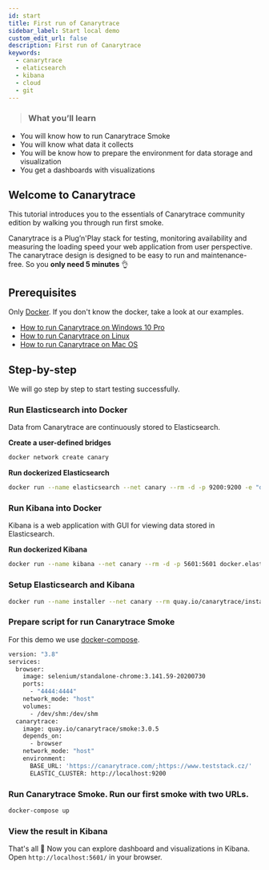 ```yaml
---
id: start
title: First run of Canarytrace
sidebar_label: Start local demo
custom_edit_url: false
description: First run of Canarytrace
keywords:
  - canarytrace
  - elaticsearch
  - kibana
  - cloud
  - git
---
```


> ### What you’ll learn
- You will know how to run Canarytrace Smoke
- You will know what data it collects
- You will be know how to prepare the environment for data storage and visualization
- You get a dashboards with visualizations

## Welcome to Canarytrace

This tutorial introduces you to the essentials of Canarytrace community edition by walking you through run first smoke.

Canarytrace is a Plug’n'Play stack for testing, monitoring availability  and measuring the loading speed your web application from user perspective. The canarytrace design is designed to be easy to run and maintenance-free. So you **only need 5 minutes** 👌

## Prerequisites

Only [Docker](https://www.docker.com/). If you don't know the docker, take a look at our examples.

- [How to run Canarytrace on Windows 10 Pro](/docs/guides/windows)
- [How to run Canarytrace on Linux](/docs/guides/linux)
- [How to run Canarytrace on Mac OS](/docs/guides/macos)

## Step-by-step
We will go step by step to start testing successfully.

### Run Elasticsearch into Docker
Data from Canarytrace are continuously stored to Elasticsearch.

**Create a user-defined bridges**
```bash
docker network create canary
```

**Run dockerized Elasticsearch**
```bash
docker run --name elasticsearch --net canary --rm -d -p 9200:9200 -e "discovery.type=single-node" docker.elastic.co/elasticsearch/elasticsearch:7.10.0 bin/elasticsearch -Enetwork.host=0.0.0.0
```

### Run Kibana into Docker
Kibana is a web application with GUI for viewing data stored in Elasticsearch.

**Run dockerized Kibana**
```bash
docker run --name kibana --net canary --rm -d -p 5601:5601 docker.elastic.co/kibana/kibana:7.10.0
```

### Setup Elasticsearch and Kibana

```bash
docker run --name installer --net canary --rm quay.io/canarytrace/installer:7.3
```

### Prepare script for run Canarytrace Smoke
For this demo we use [docker-compose](https://docs.docker.com/compose/).

```bash
version: "3.8"
services:
  browser:
    image: selenium/standalone-chrome:3.141.59-20200730
    ports:
      - "4444:4444"
    network_mode: "host"
    volumes:
      - /dev/shm:/dev/shm
  canarytrace:
    image: quay.io/canarytrace/smoke:3.0.5
    depends_on:
      - browser
    network_mode: "host"
    environment:
      BASE_URL: 'https://canarytrace.com/;https://www.teststack.cz/'
      ELASTIC_CLUSTER: http://localhost:9200
```

### Run Canarytrace Smoke. Run our first smoke with two URLs.

```bash
docker-compose up
```

### View the result in Kibana

That's all 🎉 Now you can explore dashboard and visualizations in Kibana. Open `http://localhost:5601/` in your browser.
